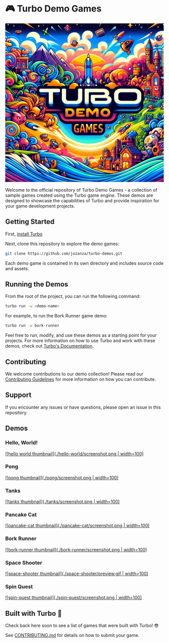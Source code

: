 # 🎮 Turbo Demo Games

![banner](./banner.webp)

Welcome to the official repository of Turbo Demo Games - a collection of sample games created using the Turbo game engine. These demos are designed to showcase the capabilities of Turbo and provide inspiration for your game development projects.

## Getting Started

First, [install Turbo](https://docs.turbo.computer)

Next, clone this repository to explore the demo games:

```bash
git clone https://github.com/jozanza/turbo-demos.git
```

Each demo game is contained in its own directory and includes source code and assets.

## Running the Demos

From the root of the project, you can run the following command:

```bash
turbo run -w <demo-name>
```

For example, to run the Bork Runner game demo:

```bash
turbo run -w bork-runner
```

Feel free to run, modify, and use these demos as a starting point for your projects. For more information on how to use Turbo and work with these demos, check out [Turbo's Documentation](https://docs.turbo.computer).

## Contributing

We welcome contributions to our demo collection! Please read our [Contributing Guidelines](./CONTRIBUTING.md) for more information on how you can contribute.

## Support

If you encounter any issues or have questions, please open an issue in this repository.

## Demos

### Hello, World!
[![hello world thumbnail](./hello-world/screenshot.png | width=100)](./hello-world/)

### Pong
[![pong thumbnail](./pong/screenshot.png | width=100)](./pong/)

### Tanks
[![tanks thumbnail](./tanks/screenshot.png | width=100)](./tanks/)

### Pancake Cat
[![pancake-cat thumbnail](./pancake-cat/screenshot.png | width=100)](./pancake-cat/)

### Bork Runner
[![bork-runner thumbnail](./bork-runner/screenshot.png | width=100)](./bork-runner/)

### Space Shooter
[![space-shooter thumbnail](./space-shooter/preview.gif | width=100)](./space-shooter/)

### Spin Quest
[![spin-quest thumbnail](./spin-quest/screenshot.png | width=100)](./spin-quest/)

## Built with Turbo 🚀

Check back here soon to see a list of games that were built with Turbo! 😎

See [CONTRIBUTING.md](./CONTRIBUTING.md) for details on how to submit your game.
